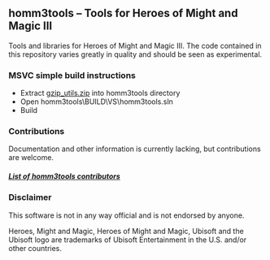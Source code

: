 ## homm3tools – Tools for Heroes of Might and Magic III

Tools and libraries for Heroes of Might and Magic III. The code contained in this
repository varies greatly in quality and should be seen as experimental.

### MSVC simple build instructions
 * Extract [gzip_utils.zip](filelink) into homm3tools directory
 * Open homm3tools\BUILD\VS\homm3tools.sln
 * Build

### Contributions

Documentation and other information is currently lacking, but contributions
are welcome.

##### [List of homm3tools contributors](CONTRIBUTORS.MD)

### Disclaimer
This software is not in any way official and is not endorsed by anyone.

Heroes, Might and Magic, Heroes of Might and Magic, Ubisoft and the Ubisoft 
logo are trademarks of Ubisoft Entertainment in the U.S. and/or other countries.
